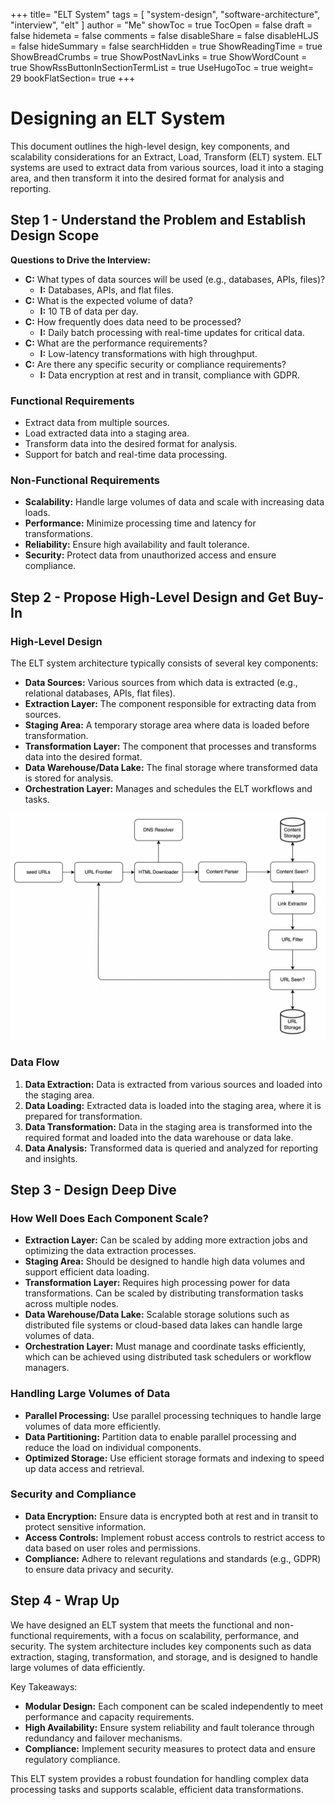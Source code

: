 +++
title= "ELT System"
tags = [ "system-design", "software-architecture", "interview", "elt" ]
author = "Me"
showToc = true
TocOpen = false
draft = false
hidemeta = false
comments = false
disableShare = false
disableHLJS = false
hideSummary = false
searchHidden = true
ShowReadingTime = true
ShowBreadCrumbs = true
ShowPostNavLinks = true
ShowWordCount = true
ShowRssButtonInSectionTermList = true
UseHugoToc = true
weight= 29
bookFlatSection= true
+++

# Designing an ELT System

This document outlines the high-level design, key components, and scalability considerations for an Extract, Load, Transform (ELT) system. ELT systems are used to extract data from various sources, load it into a staging area, and then transform it into the desired format for analysis and reporting.

## Step 1 - Understand the Problem and Establish Design Scope

**Questions to Drive the Interview:**
- **C:** What types of data sources will be used (e.g., databases, APIs, files)?
  - **I:** Databases, APIs, and flat files.
- **C:** What is the expected volume of data?
  - **I:** 10 TB of data per day.
- **C:** How frequently does data need to be processed?
  - **I:** Daily batch processing with real-time updates for critical data.
- **C:** What are the performance requirements?
  - **I:** Low-latency transformations with high throughput.
- **C:** Are there any specific security or compliance requirements?
  - **I:** Data encryption at rest and in transit, compliance with GDPR.

### Functional Requirements
- Extract data from multiple sources.
- Load extracted data into a staging area.
- Transform data into the desired format for analysis.
- Support for batch and real-time data processing.

### Non-Functional Requirements
- **Scalability:** Handle large volumes of data and scale with increasing data loads.
- **Performance:** Minimize processing time and latency for transformations.
- **Reliability:** Ensure high availability and fault tolerance.
- **Security:** Protect data from unauthorized access and ensure compliance.

## Step 2 - Propose High-Level Design and Get Buy-In

### High-Level Design

The ELT system architecture typically consists of several key components:

- **Data Sources:** Various sources from which data is extracted (e.g., relational databases, APIs, flat files).
- **Extraction Layer:** The component responsible for extracting data from sources.
- **Staging Area:** A temporary storage area where data is loaded before transformation.
- **Transformation Layer:** The component that processes and transforms data into the desired format.
- **Data Warehouse/Data Lake:** The final storage where transformed data is stored for analysis.
- **Orchestration Layer:** Manages and schedules the ELT workflows and tasks.

![High-Level Design](images/high-level-design.png)

### Data Flow
1. **Data Extraction:** Data is extracted from various sources and loaded into the staging area.
2. **Data Loading:** Extracted data is loaded into the staging area, where it is prepared for transformation.
3. **Data Transformation:** Data in the staging area is transformed into the required format and loaded into the data warehouse or data lake.
4. **Data Analysis:** Transformed data is queried and analyzed for reporting and insights.

## Step 3 - Design Deep Dive

### How Well Does Each Component Scale?
- **Extraction Layer:** Can be scaled by adding more extraction jobs and optimizing the data extraction processes.
- **Staging Area:** Should be designed to handle high data volumes and support efficient data loading.
- **Transformation Layer:** Requires high processing power for data transformations. Can be scaled by distributing transformation tasks across multiple nodes.
- **Data Warehouse/Data Lake:** Scalable storage solutions such as distributed file systems or cloud-based data lakes can handle large volumes of data.
- **Orchestration Layer:** Must manage and coordinate tasks efficiently, which can be achieved using distributed task schedulers or workflow managers.

### Handling Large Volumes of Data
- **Parallel Processing:** Use parallel processing techniques to handle large volumes of data more efficiently.
- **Data Partitioning:** Partition data to enable parallel processing and reduce the load on individual components.
- **Optimized Storage:** Use efficient storage formats and indexing to speed up data access and retrieval.

### Security and Compliance
- **Data Encryption:** Ensure data is encrypted both at rest and in transit to protect sensitive information.
- **Access Controls:** Implement robust access controls to restrict access to data based on user roles and permissions.
- **Compliance:** Adhere to relevant regulations and standards (e.g., GDPR) to ensure data privacy and security.

## Step 4 - Wrap Up

We have designed an ELT system that meets the functional and non-functional requirements, with a focus on scalability, performance, and security. The system architecture includes key components such as data extraction, staging, transformation, and storage, and is designed to handle large volumes of data efficiently.

Key Takeaways:
- **Modular Design:** Each component can be scaled independently to meet performance and capacity requirements.
- **High Availability:** Ensure system reliability and fault tolerance through redundancy and failover mechanisms.
- **Compliance:** Implement security measures to protect data and ensure regulatory compliance.

This ELT system provides a robust foundation for handling complex data processing tasks and supports scalable, efficient data transformations.
